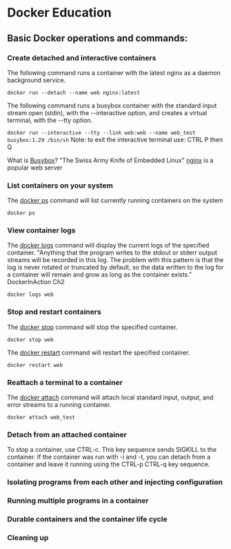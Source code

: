 # Docker Education

## Basic Docker operations and commands:

### Create detached and interactive containers   

The following command runs a container with the latest nginx as a daemon background service. 

`docker run --detach --name web nginx:latest`

The following command runs a busybox container with the standard input stream open (stdin), with the --interactive option, and creates a virtual terminal, with the --tty option.

`docker run --interactive --tty --link web:web --name web_test busybox:1.29 /bin/sh`
Note: to exit the interactive terminal use: CTRL P then Q

What is [Busybox](https://hub.docker.com/_/busybox)? "The Swiss Army Knife of Embedded Linux"
[nginx](https://hub.docker.com/_/nginx) is a popular web server

### List containers on your system
The [docker ps](https://docs.docker.com/engine/reference/commandline/ps/) command will list currently running containers on the system

`docker ps`

### View container logs    
The [docker logs](https://docs.docker.com/engine/reference/commandline/logs/) command will display the current logs of the specified container. "Anything that the program writes to the stdout or stderr output streams will be recorded in this log. The problem with this pattern is that the log is never rotated or truncated by default, so the data written to the log for a container will remain and grow as long as the container exists." DockerInAction Ch2

`docker logs web`
### Stop and restart containers      
The [docker stop](https://docs.docker.com/engine/reference/commandline/stop/) command will stop the specified container. 

`docker stop web`

The [docker restart](https://docs.docker.com/engine/reference/commandline/restart/) command will restart the specified container.

`docker restart web`

### Reattach a terminal to a container    
The [docker attach](https://docs.docker.com/engine/reference/commandline/attach/) command will attach local standard input, output, and error streams to a running container.

`docker attach web_test`
### Detach from an attached container
To stop a container, use CTRL-c. This key sequence sends SIGKILL to the container. If the container was run with -i and -t, you can detach from a container and leave it running using the CTRL-p CTRL-q key sequence.

### Isolating programs from each other and injecting configuration

### Running multiple programs in a container 

### Durable containers and the container life cycle  

### Cleaning up

